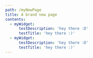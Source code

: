 ```yaml
---
path: /myNewPage
title: A brand new page
contents:
  - myWidget:
      testDescription: 'hey there :D'
      testTitle: 'hey there :)'
  - myWidget:
      testDescription: 'hey there :D'
      testTitle: 'hey there :)'
---
```


